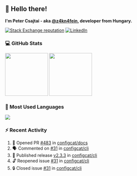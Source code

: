 ## 👋 Hello there!

**I'm Peter Csajtai - aka [@z4kn4fein](https://github.com/z4kn4fein), developer from Hungary.**

[![Stack Exchange reputation](https://img.shields.io/stackexchange/stackoverflow/r/8700582?color=orange&label=reputation&logo=stackoverflow&style=for-the-badge)](https://stackoverflow.com/users/8700582)
[![LinkedIn](https://img.shields.io/badge/linkedin-%230077B5.svg?style=for-the-badge&logo=linkedin&logoColor=white)](https://www.linkedin.com/in/csajtai-p%C3%A9ter-45395341/)

### 💻 GitHub Stats

<div>
  <img height="140px" src="https://github-readme-stats-pcsajtai.vercel.app/api?username=z4kn4fein&show_icons=true&hide_border=true&count_private=true&custom_title=Stats&theme=dracula&line_height=24&hide_title=true">
  <img height="140px" src="https://streak-stats.demolab.com?user=z4kn4fein&theme=dracula&hide_border=true">
  
</div>

### :toolbox: Most Used Languages

<img src="https://github-readme-stats-pcsajtai.vercel.app/api/top-langs/?username=z4kn4fein&theme=dracula&hide_border=true&layout=compact&langs_count=8&hide_title=true">

### :zap: Recent Activity

<!--START_SECTION:activity-->
1. 💪 Opened PR [#483](https://github.com/configcat/docs/pull/483) in [configcat/docs](https://github.com/configcat/docs)
2. 🗣 Commented on [#31](https://github.com/configcat/cli/issues/31#issuecomment-2305397944) in [configcat/cli](https://github.com/configcat/cli)
3. 🚀 Published release [v2.3.3](https://github.com/configcat/cli/releases/tag/v2.3.3) in [configcat/cli](https://github.com/configcat/cli)
4. 🔓 Reopened issue [#31](https://github.com/configcat/cli/issues/31) in [configcat/cli](https://github.com/configcat/cli)
5. 🔒 Closed issue [#31](https://github.com/configcat/cli/issues/31) in [configcat/cli](https://github.com/configcat/cli)
<!--END_SECTION:activity-->
